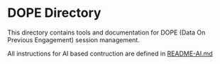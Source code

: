 # DOPE Directory

This directory contains tools and documentation for DOPE (Data On Previous Engagement) session management.

All instructions for AI based contruction are defined in 
[README-AI.md](./README-AI.md)
